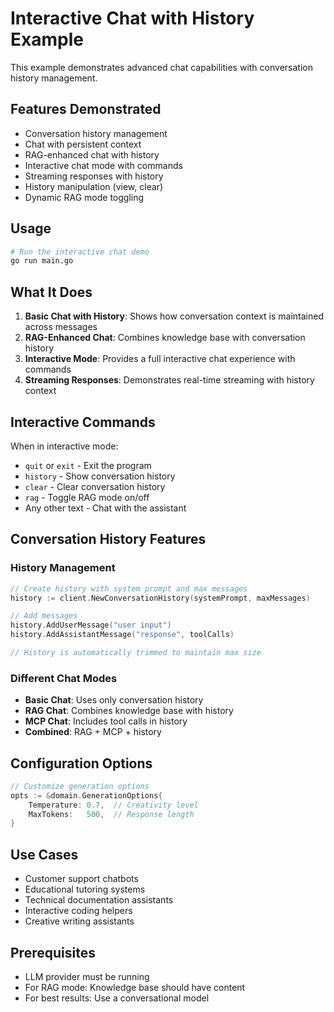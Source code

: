 # Interactive Chat with History Example

This example demonstrates advanced chat capabilities with conversation history management.

## Features Demonstrated

- Conversation history management
- Chat with persistent context
- RAG-enhanced chat with history
- Interactive chat mode with commands
- Streaming responses with history
- History manipulation (view, clear)
- Dynamic RAG mode toggling

## Usage

```bash
# Run the interactive chat demo
go run main.go
```

## What It Does

1. **Basic Chat with History**: Shows how conversation context is maintained across messages
2. **RAG-Enhanced Chat**: Combines knowledge base with conversation history
3. **Interactive Mode**: Provides a full interactive chat experience with commands
4. **Streaming Responses**: Demonstrates real-time streaming with history context

## Interactive Commands

When in interactive mode:
- `quit` or `exit` - Exit the program
- `history` - Show conversation history
- `clear` - Clear conversation history
- `rag` - Toggle RAG mode on/off
- Any other text - Chat with the assistant

## Conversation History Features

### History Management
```go
// Create history with system prompt and max messages
history := client.NewConversationHistory(systemPrompt, maxMessages)

// Add messages
history.AddUserMessage("user input")
history.AddAssistantMessage("response", toolCalls)

// History is automatically trimmed to maintain max size
```

### Different Chat Modes
- **Basic Chat**: Uses only conversation history
- **RAG Chat**: Combines knowledge base with history
- **MCP Chat**: Includes tool calls in history
- **Combined**: RAG + MCP + history

## Configuration Options

```go
// Customize generation options
opts := &domain.GenerationOptions{
    Temperature: 0.7,  // Creativity level
    MaxTokens:   500,  // Response length
}
```

## Use Cases

- Customer support chatbots
- Educational tutoring systems
- Technical documentation assistants
- Interactive coding helpers
- Creative writing assistants

## Prerequisites

- LLM provider must be running
- For RAG mode: Knowledge base should have content
- For best results: Use a conversational model